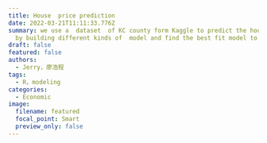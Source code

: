 ```yaml
---
title: House  price prediction
date: 2022-03-21T11:11:33.776Z
summary: we use a  dataset  of KC county form Kaggle to predict the house price
  by building different kinds of  model and find the best fit model to use.
draft: false
featured: false
authors:
  - Jerry，廖浩程
tags:
  - R，modeling
categories:
  - Economic
image:
  filename: featured
  focal_point: Smart
  preview_only: false
---
```

